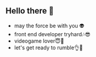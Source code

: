 ## Hello there 👋


- may the force be with you 👽
- front end developer tryhard🎶😎
- videogame lover😇🙌
- let's get ready to rumble👌🤠


